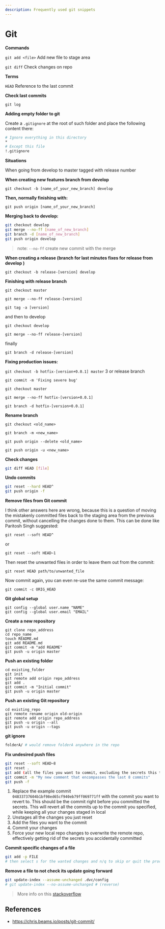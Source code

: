 ```yaml
---
description: Frequently used git snippets
---
```


# Git

**Commands**

`git add <file>` Add new file to stage area

`git diff` Check changes on repo

**Terms**

`HEAD` Reference to the last commit

**Check last commits**

`git log`

**Adding empty folder to git**

Create a `.gitignore` at the root of such folder and place the following content there:

```bash
# Ignore everything in this directory
*
# Except this file
!.gitignore
```

**Situations**

When going from develop to master tagged with release number

**When creating new features branch from develop**

`git checkout -b [name_of_your_new_branch] develop`

**Then, normally finishing with:**

`git push origin [name_of_your_new_branch]`

**Merging back to develop:**

```bash
git checkout develop
git merge --no-ff [name_of_new_branch]
git branch -d [name_of_new_branch]
git push origin develop
```

> note: `--no-ff` create new commit with the merge

**When creating a release \(branch for last minutes fixes for release from develop \)**

`git checkout -b release-[version] develop`

**Finishing with release branch**

`git checkout master`

`git merge --no-ff release-[version]`

`git tag -a [version]`

and then to develop

`git checkout develop`

`git merge --no-ff release-[version]`

finally

`git branch -d release-[version]`

**Fixing production issues:**

`git checkout -b hotfix-[version+0.0.1] master` 3 or release branch

`git commit -m 'Fixing severe bug'`

`git checkout master`

`git merge --no-ff hotfix-[version+0.0.1]`

`git branch -d hotfix-[version+0.0.1]`

**Rename branch**

`git checkout <old_name>`

`git branch -m <new_name>`

`git push origin --delete <old_name>`

`git push origin -u <new_name>`

**Check changes**

```bash
git diff HEAD [file]
```

**Undo commits**

```bash
git reset --hard HEAD^
git push origin -f
```

**Remove files from Git commit**

I think other answers here are wrong, because this is a question of moving the mistakenly committed files back to the staging area from the previous commit, without cancelling the changes done to them. This can be done like Paritosh Singh suggested:

```text
git reset --soft HEAD^
```

or

```text
git reset --soft HEAD~1
```

Then reset the unwanted files in order to leave them out from the commit:

```text
git reset HEAD path/to/unwanted_file
```

Now commit again, you can even re-use the same commit message:

```text
git commit -c ORIG_HEAD
```

**Git global setup**

```text
git config --global user.name "NAME"
git config --global user.email "EMAIL"
```

**Create a new repository**

```text
git clone repo_address
cd repo_name
touch README.md
git add README.md
git commit -m "add README"
git push -u origin master
```

**Push an existing folder**

```text
cd existing_folder
git init
git remote add origin repo_address
git add .
git commit -m "Initial commit"
git push -u origin master
```

**Push an existing Git repository**

```text
cd existing_repo
git remote rename origin old-origin
git remote add origin repo_address
git push -u origin --all
git push -u origin --tags
```

**git ignore**

```bash
folderA/ # would remove folderA anywhere in the repo
```

**Fix undesired push files**

```bash
git reset --soft HEAD~8
git reset .
git add (all the files you want to commit, excluding the secrets this time)
git commit -m "My new comment that encompasses the last 8 commits"
git push -f
```

1. Replace the example commit `04833737604b1bf98ed65cf940eb79ff069771ff` with the commit you want to revert to. This should be the commit right before you committed the secrets. This will revert all the commits up to the commit you specified, while keeping all your changes staged in local
2. Unstages all the changes you just reset
3. Add the files you want to the commit
4. Commit your changes
5. Force your new local repo changes to overwrite the remote repo, effectively getting rid of the secrets you accidentally committed


**Commit specific changes of a file**

```bash
git add -p FILE
# then select s for the wanted changes and n/q to skip or quit the process
```

**Remove a file to not check its update going forward**

```bash
git update-index --assume-unchanged .dvc/config
# git update-index --no-assume-unchanged # (reverse)
```

> More info on this [stackoverflow](https://stackoverflow.com/questions/3319479/can-i-git-commit-a-file-and-ignore-its-content-changes)


## References

- https://chris.beams.io/posts/git-commit/

